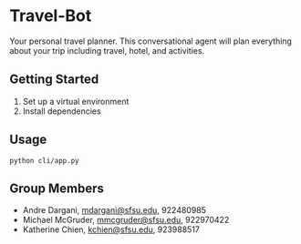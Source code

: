 # Travel-Bot
Your personal travel planner. This conversational agent will plan everything about your trip including travel, hotel, and activities.

## Getting Started
1. Set up a virtual environment
2. Install dependencies

## Usage
`python cli/app.py`

## Group Members
- Andre Dargani, mdargani@sfsu.edu, 922480985
- Michael McGruder, mmcgruder@sfsu.edu, 922970422
- Katherine Chien, kchien@sfsu.edu, 923988517
